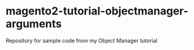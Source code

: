 # magento2-tutorial-objectmanager-arguments
Repository for sample code from my Object Manager tutorial

